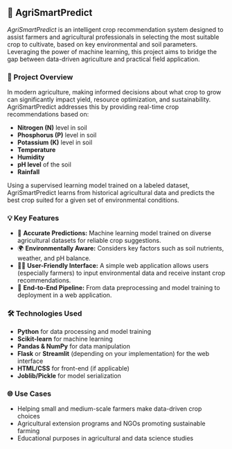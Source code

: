 ## 🌾 AgriSmartPredict

*AgriSmartPredict* is an intelligent crop recommendation system designed to assist farmers and agricultural professionals in selecting the most suitable crop to cultivate, based on key environmental and soil parameters. Leveraging the power of machine learning, this project aims to bridge the gap between data-driven agriculture and practical field application.

### 🚀 Project Overview

In modern agriculture, making informed decisions about what crop to grow can significantly impact yield, resource optimization, and sustainability. AgriSmartPredict addresses this by providing real-time crop recommendations based on:

* **Nitrogen (N)** level in soil
* **Phosphorus (P)** level in soil
* **Potassium (K)** level in soil
* **Temperature**
* **Humidity**
* **pH level** of the soil
* **Rainfall**

Using a supervised learning model trained on a labeled dataset, AgriSmartPredict learns from historical agricultural data and predicts the best crop suited for a given set of environmental conditions.

### 💡 Key Features

* 🌱 **Accurate Predictions:** Machine learning model trained on diverse agricultural datasets for reliable crop suggestions.
* 🌍 **Environmentally Aware:** Considers key factors such as soil nutrients, weather, and pH balance.
* 👩‍🌾 **User-Friendly Interface:** A simple web application allows users (especially farmers) to input environmental data and receive instant crop recommendations.
* 🔄 **End-to-End Pipeline:** From data preprocessing and model training to deployment in a web application.

### 🛠️ Technologies Used

* **Python** for data processing and model training
* **Scikit-learn** for machine learning
* **Pandas & NumPy** for data manipulation
* **Flask** or **Streamlit** (depending on your implementation) for the web interface
* **HTML/CSS** for front-end (if applicable)
* **Joblib/Pickle** for model serialization

### 🌐 Use Cases

* Helping small and medium-scale farmers make data-driven crop choices
* Agricultural extension programs and NGOs promoting sustainable farming
* Educational purposes in agricultural and data science studies
